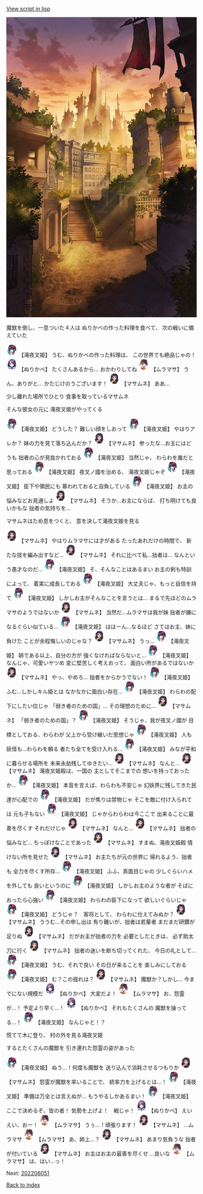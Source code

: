 [View script in lisp](../scripts/202206041.txt)

![in_downtown_evening.png](../images/backgrounds/in_downtown_evening.png)

魔獣を倒し、一息ついた４人は
ぬりかべの作った料理を食べて、
次の戦いに備えていた

<img src="../images/units/5303811.png" alt="5303811.png" height="34"/>
【滝夜叉姫】
うむ、ぬりかべの作った料理は、
この世界でも絶品じゃの！

<img src="../images/units/5203311.png" alt="5203311.png" height="34"/>
【ぬりかべ】
たくさんあるから…
おかわりしてね

<img src="../images/units/102511.png" alt="102511.png" height="34"/>
【ムラマサ】
うん、ありがと…
かたじけのうございます！

<img src="../images/units/100111.png" alt="100111.png" height="34"/>
【マサムネ】
ああ…

少し離れた場所でひとり
食事を取っているマサムネ

そんな彼女の元に
滝夜叉姫がやってくる

<img src="../images/units/5303811.png" alt="5303811.png" height="34"/>
【滝夜叉姫】
どうした？
難しい顔をしおって

<img src="../images/units/5303811.png" alt="5303811.png" height="34"/>
【滝夜叉姫】
やはりアレか？
妹の力を見て落ち込んだか？

<img src="../images/units/100111.png" alt="100111.png" height="34"/>
【マサムネ】
参ったな…お主にはどうも
拙者の心が見抜かれておる

<img src="../images/units/5303811.png" alt="5303811.png" height="34"/>
【滝夜叉姫】
当然じゃ、
わらわを誰だと思っておる

<img src="../images/units/5303811.png" alt="5303811.png" height="34"/>
【滝夜叉姫】
夜叉ノ國を治める、
滝夜叉姫じゃぞ

<img src="../images/units/5303811.png" alt="5303811.png" height="34"/>
【滝夜叉姫】
臣下や領民にも
慕われておると自負している

<img src="../images/units/5303811.png" alt="5303811.png" height="34"/>
【滝夜叉姫】
お主の悩みなどお見通しよ

<img src="../images/units/100111.png" alt="100111.png" height="34"/>
【マサムネ】
そうか…お主にならば、
打ち明けても良いかもな
拙者の気持ちを…

マサムネはため息をつくと、
意を決して滝夜叉姫を見る

<img src="../images/units/100111.png" alt="100111.png" height="34"/>
【マサムネ】
やはりムラマサには才がある
たったあれだけの時間で、
新たな技を編み出すなど…

<img src="../images/units/100111.png" alt="100111.png" height="34"/>
【マサムネ】
それに比べて私…拙者は…
なんという愚才なのだ…

<img src="../images/units/5303811.png" alt="5303811.png" height="34"/>
【滝夜叉姫】
そ、そんなことはあるまい
お主の剣も特訓によって、
着実に成長しておる

<img src="../images/units/5303811.png" alt="5303811.png" height="34"/>
【滝夜叉姫】
大丈夫じゃ、もっと自信を持て

<img src="../images/units/5303811.png" alt="5303811.png" height="34"/>
【滝夜叉姫】
しかしお主がそんなことを言うとは…
まるで先ほどのムラマサのようではないか

<img src="../images/units/100111.png" alt="100111.png" height="34"/>
【マサムネ】
当然だ…ムラマサは我が妹
拙者が嫌になるぐらい似ている…

<img src="../images/units/5303811.png" alt="5303811.png" height="34"/>
【滝夜叉姫】
ははーん…なるほど
さてはお主、妹に負けた
ことが余程悔しいのじゃな？

<img src="../images/units/100111.png" alt="100111.png" height="34"/>
【マサムネ】
うっ…

<img src="../images/units/5303811.png" alt="5303811.png" height="34"/>
【滝夜叉姫】
姉である以上、自分の方が
強くなければならないと…

<img src="../images/units/5303811.png" alt="5303811.png" height="34"/>
【滝夜叉姫】
なんじゃ、可愛いヤツめ
変に堅苦しく考えおって、
面白い所があるではないか

<img src="../images/units/100111.png" alt="100111.png" height="34"/>
【マサムネ】
やっ、やめろ…
拙者をからかうでない！

<img src="../images/units/5303811.png" alt="5303811.png" height="34"/>
【滝夜叉姫】
ふむ…しかしキル姫とは
なかなかに面白い存在…

<img src="../images/units/5303811.png" alt="5303811.png" height="34"/>
【滝夜叉姫】
わらわの配下にしたい位じゃ
「弱き者のための国」…
その理想のために…

<img src="../images/units/100111.png" alt="100111.png" height="34"/>
【マサムネ】
「弱き者のための国」？

<img src="../images/units/5303811.png" alt="5303811.png" height="34"/>
【滝夜叉姫】
そうじゃ、我が夜叉ノ國が
目標としておる、わらわが
父上から受け継いだ思想じゃ

<img src="../images/units/5303811.png" alt="5303811.png" height="34"/>
【滝夜叉姫】
人も妖怪も…わらわを頼る
者たち全てを受け入れる…

<img src="../images/units/5303811.png" alt="5303811.png" height="34"/>
【滝夜叉姫】
みなが平和に暮らせる場所を
未来永劫残してゆきたい…

<img src="../images/units/100111.png" alt="100111.png" height="34"/>
【マサムネ】
なんと…

<img src="../images/units/100111.png" alt="100111.png" height="34"/>
【マサムネ】
滝夜叉姫殿は、一国の
主としてそこまでの
想いを持っておったか…

<img src="../images/units/5303811.png" alt="5303811.png" height="34"/>
【滝夜叉姫】
本音を言えば、わらわも不安じゃ
幻妖界に残してきた民達が心配での

<img src="../images/units/5303811.png" alt="5303811.png" height="34"/>
【滝夜叉姫】
だが焦りは禁物じゃ
そこを敵に付け入られては
元も子もない

<img src="../images/units/5303811.png" alt="5303811.png" height="34"/>
【滝夜叉姫】
じゃからわらわは今ここで
出来ることに最善を尽くす
それだけじゃ

<img src="../images/units/100111.png" alt="100111.png" height="34"/>
【マサムネ】
なんと…

<img src="../images/units/100111.png" alt="100111.png" height="34"/>
【マサムネ】
拙者の悩みなど…
ちっぽけなことであった

<img src="../images/units/100111.png" alt="100111.png" height="34"/>
【マサムネ】
すまぬ、滝夜叉姫殿
情けない所を見せた

<img src="../images/units/100111.png" alt="100111.png" height="34"/>
【マサムネ】
お主たちが元の世界に
帰れるよう、拙者も
全力を尽くす所存…

<img src="../images/units/5303811.png" alt="5303811.png" height="34"/>
【滝夜叉姫】
ふふ、真面目じゃの
少しぐらいハメを外しても
良いというのに

<img src="../images/units/5303811.png" alt="5303811.png" height="34"/>
【滝夜叉姫】
しかしお主のような者が
そばにおったら心強い

<img src="../images/units/5303811.png" alt="5303811.png" height="34"/>
【滝夜叉姫】
わらわの臣下になって
欲しいぐらいじゃ

<img src="../images/units/5303811.png" alt="5303811.png" height="34"/>
【滝夜叉姫】
どうじゃ？　客将として、
わらわに仕えてみぬか？

<img src="../images/units/100111.png" alt="100111.png" height="34"/>
【マサムネ】
ううむ…その申し出は
有り難いが、拙者は若輩者
まだまだ研鑽が足りぬ

<img src="../images/units/100111.png" alt="100111.png" height="34"/>
【マサムネ】
だがお主が拙者の力を
必要としたときは、
必ず助太刀に行く

<img src="../images/units/100111.png" alt="100111.png" height="34"/>
【マサムネ】
拙者の迷いを断ち切ってくれた、
今日の礼として…

<img src="../images/units/5303811.png" alt="5303811.png" height="34"/>
【滝夜叉姫】
うむ、それで良い
その日が来ることを
楽しみにしておる

<img src="../images/units/5303811.png" alt="5303811.png" height="34"/>
【滝夜叉姫】
む？この揺れは？

<img src="../images/units/100111.png" alt="100111.png" height="34"/>
【マサムネ】
魔獣か？しかし…
今までにない規模だ

<img src="../images/units/5203311.png" alt="5203311.png" height="34"/>
【ぬりかべ】
大変だよ！

<img src="../images/units/102511.png" alt="102511.png" height="34"/>
【ムラマサ】
お、怨霊が…！
予定より早く…！

<img src="../images/units/5203311.png" alt="5203311.png" height="34"/>
【ぬりかべ】
それもたくさんの
魔獣を操ってる…！

<img src="../images/units/5303811.png" alt="5303811.png" height="34"/>
【滝夜叉姫】
なんじゃと！？

慌てて木に登り、
村の外を見る滝夜叉姫

するとたくさんの魔獣を
引き連れた怨霊の姿があった

<img src="../images/units/5303811.png" alt="5303811.png" height="34"/>
【滝夜叉姫】
ぬう…！何度も魔獣を
送り込んで消耗させるつもりか

<img src="../images/units/100111.png" alt="100111.png" height="34"/>
【マサムネ】
怨霊が魔獣を率いることで、
統率力を上げるとは…！

<img src="../images/units/5303811.png" alt="5303811.png" height="34"/>
【滝夜叉姫】
準備は万全とは言えぬが…
もうやるしかあるまい！

<img src="../images/units/5303811.png" alt="5303811.png" height="34"/>
【滝夜叉姫】
ここで決めるぞ、皆の者！
気勢を上げよ！　戦じゃ！

<img src="../images/units/5203311.png" alt="5203311.png" height="34"/>
【ぬりかべ】
えいえい、おー！

<img src="../images/units/102511.png" alt="102511.png" height="34"/>
【ムラマサ】
うぅ…！頑張ります！

<img src="../images/units/100111.png" alt="100111.png" height="34"/>
【マサムネ】
…ムラマサ

<img src="../images/units/102511.png" alt="102511.png" height="34"/>
【ムラマサ】
あ、姉上…？

<img src="../images/units/100111.png" alt="100111.png" height="34"/>
【マサムネ】
あまり気負うな
拙者が付いている

<img src="../images/units/100111.png" alt="100111.png" height="34"/>
【マサムネ】
お主はお主の最善を尽くせ
…良いな

<img src="../images/units/102511.png" alt="102511.png" height="34"/>
【ムラマサ】
は、はい…っ！


Next: [202206051](202206051.md)

[Back to index](index.md)
